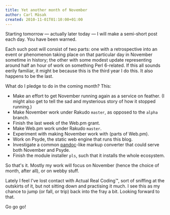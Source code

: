 ```yaml
---
title: Yet another month of November
author: Carl Mäsak
created: 2010-11-01T01:10:00+01:00
---
```

Starting tomorrow &mdash; actually later today &mdash; I will make a
semi-short post each day. You have been warned.

Each such post will consist of two parts: one with a retrospective
into an event or phenomenon taking place on that particular day in November
sometime in history; the other with some modest update representing around
half an hour of work on something Perl 6-related. If this all sounds eerily
familiar, it might be because this is the third year I do this. It also
happens to be the last.

What do I pledge to do in the coming month? This:

- Make an effort to get November running again as a service on feather. (I might also get to tell the sad and mysterious story of how it stopped running.)
- Make November work under Rakudo `master`, as opposed to the `alpha` branch.
- Finish the last week of the Web.pm grant.
- Make Web.pm work under Rakudo `master`.
- Experiment with making November work with (parts of Web.pm).
- Work on Psyde, the static web engine that runs this blog.
- Investigate a common [pandoc](http://johnmacfarlane.net/pandoc/)-like markup converter that could serve both November and Psyde.
- Finish the module installer `pls`, such that it installs the whole ecosystem.

So that's it. Mostly my work will focus on November (hence the choice of month, after all), or on webby stuff.

Lately I feel I've lost contact with Actual Real Coding™, sort of sniffing at the outskirts of it, but not sitting down and practising it much. I see this as my chance to jump (or fall, or trip) back into the fray a bit. Looking forward to that.

Go go go!

